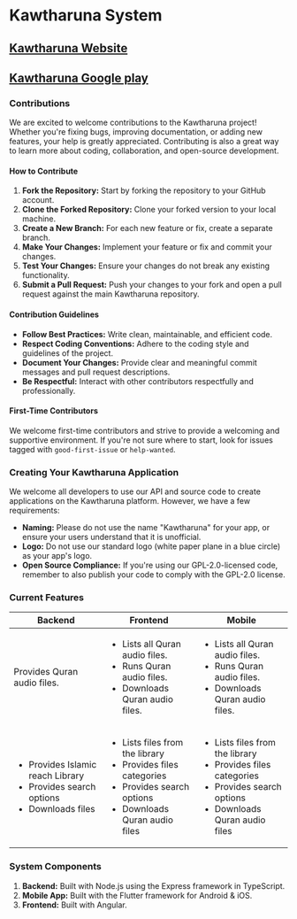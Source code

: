 # Kawtharuna System

## [Kawtharuna Website](https://www.kawtharuna.com)
## [Kawtharuna Google play](https://www.kawtharuna.com)

### Contributions

We are excited to welcome contributions to the Kawtharuna project! Whether you're fixing bugs, improving documentation, or adding new features, your help is greatly appreciated. Contributing is also a great way to learn more about coding, collaboration, and open-source development.

#### How to Contribute

1. **Fork the Repository:** Start by forking the repository to your GitHub account.
2. **Clone the Forked Repository:** Clone your forked version to your local machine.
3. **Create a New Branch:** For each new feature or fix, create a separate branch.
4. **Make Your Changes:** Implement your feature or fix and commit your changes.
5. **Test Your Changes:** Ensure your changes do not break any existing functionality.
6. **Submit a Pull Request:** Push your changes to your fork and open a pull request against the main Kawtharuna repository.

#### Contribution Guidelines

- **Follow Best Practices:** Write clean, maintainable, and efficient code.
- **Respect Coding Conventions:** Adhere to the coding style and guidelines of the project.
- **Document Your Changes:** Provide clear and meaningful commit messages and pull request descriptions.
- **Be Respectful:** Interact with other contributors respectfully and professionally.

#### First-Time Contributors

We welcome first-time contributors and strive to provide a welcoming and supportive environment. If you're not sure where to start, look for issues tagged with `good-first-issue` or `help-wanted`.


### Creating Your Kawtharuna Application

We welcome all developers to use our API and source code to create applications on the Kawtharuna platform. However, we have a few requirements:

- **Naming:** Please do not use the name "Kawtharuna" for your app, or ensure your users understand that it is unofficial.
- **Logo:** Do not use our standard logo (white paper plane in a blue circle) as your app's logo.
- **Open Source Compliance:** If you're using our GPL-2.0-licensed code, remember to also publish your code to comply with the GPL-2.0 license.

### Current Features

| Backend | Frontend | Mobile |
| ------- | -------- | ------ |
| Provides Quran audio files. | <ul><li>Lists all Quran audio files.</li><li>Runs Quran audio files.</li><li>Downloads Quran audio files.</li></ul> | <ul><li>Lists all Quran audio files.</li><li>Runs Quran audio files.</li><li>Downloads Quran audio files.</li></ul> |
| <ul><li>Provides Islamic reach Library</li><li>Provides search options</li><li>Downloads files</li></ul> | <ul><li>Lists files from the library</li><li>Provides files categories</li><li>Provides search options</li><li>Downloads Quran audio files</li></ul> | <ul><li>Lists files from the library</li><li>Provides files categories</li><li>Provides search options</li><li>Downloads Quran audio files</li></ul> |

### System Components

1. **Backend:** Built with Node.js using the Express framework in TypeScript.
2. **Mobile App:** Built with the Flutter framework for Android & iOS.
3. **Frontend:** Built with Angular.
